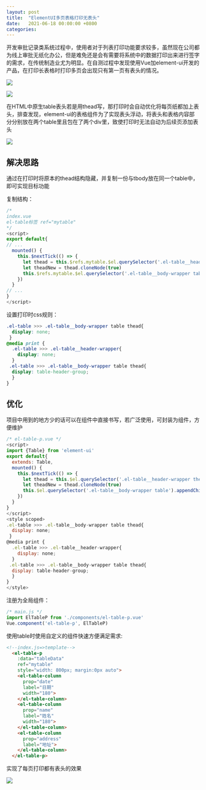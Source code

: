 ```yaml
---
layout: post
title:  "ElementUI多页表格打印无表头"
date:   2021-06-18 00:00:00 +0800
categories: 
---
```

开发审批记录类系统过程中，使用者对于列表打印功能要求较多，虽然现在公司都为线上审批无纸化办公，但是难免还是会有需要将系统中的数据打印出来进行签字的需求，在传统制造业尤为明显。在自测过程中发现使用Vue加element-ui开发的产品，在打印长表格时打印多页会出现只有第一页有表头的情况。

![](https://less-1251975755.cos.ap-beijing.myqcloud.com/posts/2022-08-12%2011.00.22.png)

![](https://less-1251975755.cos.ap-beijing.myqcloud.com/posts/2022-08-12%2011.00.31.png)

在HTML中原生table表头若是用thead写，那打印时会自动优化将每页纸都加上表头，排查发现，element-ui的表格组件为了实现表头浮动，将表头和表格内容部分分别放在两个table里且包在了两个div里，致使打印时无法自动为后续页添加表头

![](https://less-1251975755.cos.ap-beijing.myqcloud.com/posts/2022-08-12%2011.11.28.png)

## 解决思路
通过在打印时将原本的thead结构隐藏，并复制一份与tbody放在同一个table中，即可实现目标功能

复制结构：
```javascript
/*
index.vue
el-table标签 ref="mytable"
*/
<script>
export default{
// ...
  mounted() {
    this.$nextTick(() => { 
      let thead = this.$refs.mytable.$el.querySelector('.el-table__header-wrapper thead')
      let theadNew = thead.cloneNode(true)
      this.$refs.mytable.$el.querySelector('.el-table__body-wrapper table').appendChild(theadNew)
    })
  }
// ...
}
</script>
```
设置打印时css规则：
```css
.el-table >>> .el-table__body-wrapper table thead{
  display: none;
 }
@media print {
  .el-table >>> .el-table__header-wrapper{
    display: none;
  }
 .el-table >>> .el-table__body-wrapper table thead{
  display: table-header-group;
  }
}
```
## 优化
项目中用到的地方少的话可以在组件中直接书写，若广泛使用，可封装为组件，方便维护
```javascript
/* el-table-p.vue */
<script>
import {Table} from 'element-ui'
export default{
  extends: Table,
  mounted() {
    this.$nextTick(() => { 
      let thead = this.$el.querySelector('.el-table__header-wrapper thead')
      let theadNew = thead.cloneNode(true)
      this.$el.querySelector('.el-table__body-wrapper table').appendChild(theadNew)
    })
  }
}
</script>
<style scoped>
.el-table >>> .el-table__body-wrapper table thead{
  display: none;
 }
@media print {
  .el-table >>> .el-table__header-wrapper{
    display: none;
  }
 .el-table >>> .el-table__body-wrapper table thead{
  display: table-header-group;
  }
}
</style>
```
注册为全局组件：
```javascript
/* main.js */
import ElTableP from './components/el-table-p.vue'
Vue.component('el-table-p', ElTableP)
```
使用table时使用自定义的组件快速方便满足需求:
```HTML
<!--index.js=>template-->
  <el-table-p
    :data="tableData"
    ref="mytable"
    style="width: 800px; margin:0px auto">
    <el-table-column
      prop="date"
      label="日期"
      width="180">
    </el-table-column>
    <el-table-column
      prop="name"
      label="姓名"
      width="180">
    </el-table-column>
    <el-table-column
      prop="address"
      label="地址">
    </el-table-column>
  </el-table-p>
```
实现了每页打印都有表头的效果

![](https://less-1251975755.cos.ap-beijing.myqcloud.com/posts/2022-08-12%2011.47.17.png)
